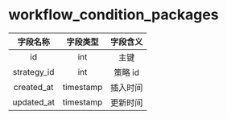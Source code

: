 # workflow_condition_packages

| 字段名称 | 字段类型 | 字段含义 |
| :-----: | :-----: | :-----: 
| id | int | 主键 |
| strategy_id | int | 策略 id |
| created_at | timestamp | 插入时间 |
| updated_at | timestamp | 更新时间 |


